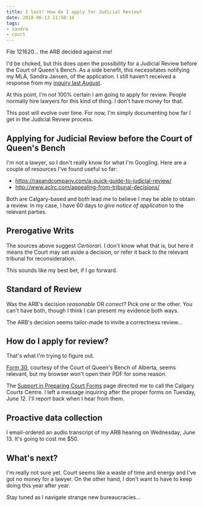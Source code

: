 ```yaml
---
title: I lost! How do I apply for Judicial Review?
date: 2018-06-13 11:58:34
tags:
- sandra 
- court
---
```


File 121620... the ARB decided against me!

I'd be choked, but this does open the possibility for a Judicial Review before the Court of Queen's Bench. As a side benefit, this necessitates notifying my MLA, Sandra Jansen, of the application. I still haven't received a response from my [inquiry last August](2017/08/10/MLA-Sandra-Jansen-Provincial-Law-Undermines-Bureaucratic-Accountability/).

At this point, I'm not 100% certain I am going to apply for review. People normally hire lawyers for this kind of thing. I don't have money for that.

This post will evolve over time. For now, I'm simply documenting how far I get in the Judicial Review process.

## Applying for Judicial Review before the Court of Queen's Bench

I'm not a lawyer, so I don't really know for what I'm Googling. Here are a couple of resources I've found useful so far:

- https://raeandcompany.com/a-quick-guide-to-judicial-review/
- http://www.aclrc.com/appealing-from-tribunal-decisions/

Both are Calgary-based and both lead me to believe I may be able to obtain a review. In my case, I have 60 days to _give notice of application_ to the relevant parties.

##  Prerogative Writs

The sources above suggest _Certiorari_. I don't know what that is, but here it means the Court may set aside a decision, or refer it back to the relevant tribunal for reconsideration.

This sounds like my best bet, if I go forward.

## Standard of Review

Was the ARB's decision _reasonable_ OR _correct_? Pick one or the other. You can't have both, though I think I can present my evidence both ways.

The ARB's decision seems tailor-made to invite a correctness review... 

## How do I apply for review?

That's what I'm trying to figure out.

[Form 30](https://albertacourts.ca/qb/areas-of-law/civil/forms), courtesy of the Court of Queen's Bench of Alberta, seems relevant, but my browser won't open their PDF for some reason.

The [Support in Preparing Court Forms](https://www.alberta.ca/support-preparing-court-forms.aspx) page directed me to call the Calgary Courts Centre. I left a message inquiring after the proper forms on Tuesday, June 12. I'll report back when I hear from them.

## Proactive data collection

I email-ordered an audio transcript of my ARB hearing on Wednesday, June 13. It's going to cost me $50.

## What's next?

I'm really not sure yet. Court seems like a waste of time and energy and I've got no money for a lawyer. On the other hand, I don't want to have to keep doing this year after year. 

Stay tuned as I navigate strange new bureaucracies...


